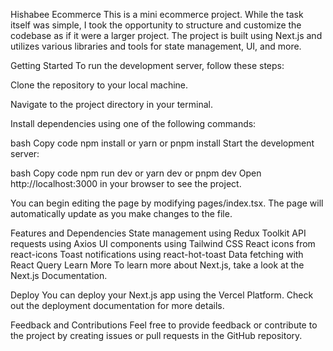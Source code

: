 Hishabee Ecommerce
This is a mini ecommerce project. While the task itself was simple, I took the opportunity to structure and customize the codebase as if it were a larger project. The project is built using Next.js and utilizes various libraries and tools for state management, UI, and more.

Getting Started
To run the development server, follow these steps:

Clone the repository to your local machine.

Navigate to the project directory in your terminal.

Install dependencies using one of the following commands:

bash
Copy code
npm install  or yarn or pnpm install
Start the development server:

bash
Copy code
npm run dev or yarn dev  or pnpm dev
Open http://localhost:3000 in your browser to see the project.

You can begin editing the page by modifying pages/index.tsx. The page will automatically update as you make changes to the file.

Features and Dependencies
State management using Redux Toolkit
API requests using Axios
UI components using Tailwind CSS
React icons from react-icons
Toast notifications using react-hot-toast
Data fetching with React Query
Learn More
To learn more about Next.js, take a look at the Next.js Documentation.

Deploy
You can deploy your Next.js app using the Vercel Platform. Check out the deployment documentation for more details.

Feedback and Contributions
Feel free to provide feedback or contribute to the project by creating issues or pull requests in the GitHub repository.